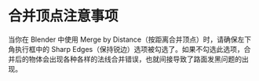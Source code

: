 # 合并顶点注意事项

当你在 Blender 中使用 Merge by Distance（按距离合并顶点）时，请确保左下角执行框中的 Sharp Edges（保持锐边）选项被勾选了。如果不勾选此选项，合并后的物体会出现各种各样的法线合并错误，也就间接导致了路面发黑问题的出现。
